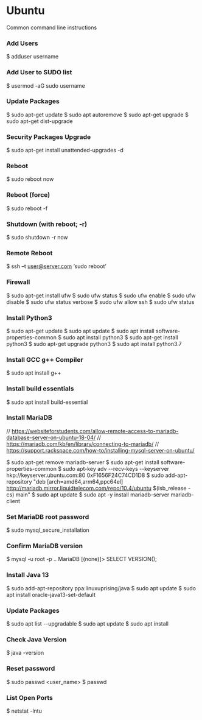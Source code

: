 # Ubuntu
Common command line instructions


### Add Users
$ adduser username

### Add User to SUDO list
$ usermod -aG sudo username

### Update Packages
$ sudo apt-get update
$ sudo apt autoremove
$ sudo apt-get upgrade
$ sudo apt-get dist-upgrade

### Security Packages Upgrade
$ sudo apt-get install unattended-upgrades -d

### Reboot
$ sudo reboot now

### Reboot (force)
$ sudo reboot -f

### Shutdown (with reboot; -r)
$ sudo shutdown -r now

### Remote Reboot
$ ssh –t user@server.com ‘sudo reboot’

### Firewall
$ sudo apt-get install ufw
$ sudo ufw status
$ sudo ufw enable
$ sudo ufw disable
$ sudo ufw status verbose
$ sudo ufw allow ssh
$ sudo ufw status

### Install Python3
$ sudo apt-get update
$ sudo apt update
$ sudo apt install software-properties-common
$ sudo apt install python3
$ sudo apt-get install python3
$ sudo apt-get upgrade python3
$ sudo apt install python3.7

### Install GCC g++ Compiler
$ sudo apt install g++

### Install build essentials
$ sudo apt install build-essential

### Install MariaDB
// https://websiteforstudents.com/allow-remote-access-to-mariadb-database-server-on-ubuntu-18-04/
// https://mariadb.com/kb/en/library/connecting-to-mariadb/
// https://support.rackspace.com/how-to/installing-mysql-server-on-ubuntu/

$ sudo apt-get remove mariadb-server
$ sudo apt-get install software-properties-common
$ sudo apt-key adv --recv-keys --keyserver hkp://keyserver.ubuntu.com:80 0xF1656F24C74CD1D8
$ sudo add-apt-repository "deb [arch=amd64,arm64,ppc64el] http://mariadb.mirror.liquidtelecom.com/repo/10.4/ubuntu $(lsb_release -cs) main"
$ sudo apt update
$ sudo apt -y install mariadb-server mariadb-client

### Set MariaDB root password
$ sudo mysql_secure_installation

### Confirm MariaDB version
$ mysql -u root -p ..
MariaDB [(none)]> SELECT VERSION();

### Install Java 13
$ sudo add-apt-repository ppa:linuxuprising/java
$ sudo apt update
$ sudo apt install oracle-java13-set-default

### Update Packages
$ sudo apt list --upgradable
$ sudo apt update
$ sudo apt install

### Check Java Version
$ java -version

### Reset password
$ sudo passwd <user_name>
$ passwd


### List Open Ports
$ netstat -lntu

